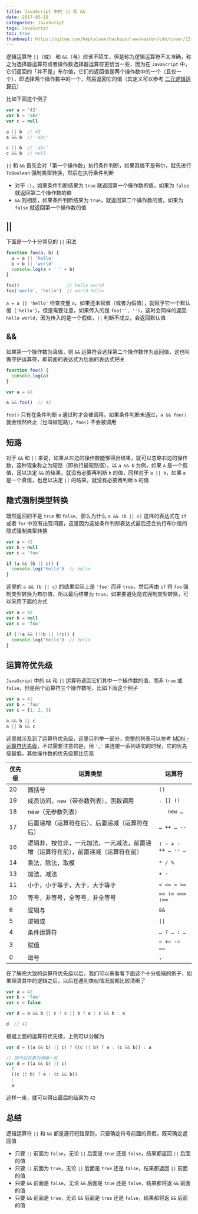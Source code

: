 ```yaml
---
title: JavaScript 中的 || 和 &&
date: 2017-05-19
categories: JavaScript
tags: JavaScript
toc: true
thumbnail: https://gitee.com/heptaluan/backups/raw/master/cdn/cover/15.jpg
---
```


逻辑运算符 `||`（或） 和 `&&`（与）应该不陌生，但是称为逻辑运算符不太准确，称之为选择器运算符或者操作数选择器运算符更恰当一些，因为在 `JavaScript` 中，它们返回的「并不是」布尔值，它们的返回值是两个操作数中的一个（且仅一个），即选择两个操作数中的一个，然后返回它的值（其定义可以参考 [二元逻辑运算符](http://lzw.me/pages/ecmascript/#208)）

<!--more-->

比如下面这个例子

```js
var a = '42'
var b = 'abc'
var c = null

a || b  // 42
a && b  // 'abc'

c || b  // 'abc'
c && b  // null
```

`||` 和 `&&` 首先会对「第一个操作数」执行条件判断，如果其值不是布尔，就先进行 `ToBoolean` 强制类型转换，然后在执行条件判断

* 对于 `||`，如果条件判断结果为 `true` 就返回第一个操作数的值，如果为 `false` 就返回第二个操作数的值
* `&&` 则相反，如果条件判断结果为 `true`，就返回第二个操作数的值，如果为 `false` 就返回第一个操作数的值




## ||


下面是一个十分常见的 `||` 用法

```js
function foo(a, b) {
  a = a || 'hello'
  b = b || 'world'
  console.log(a + ' ' + b)
}

foo()                  // hello world
foo('world', 'hello')  // world hello
```

`a = a || 'hello'` 检查变量 `a`，如果还未赋值（或者为假值），就赋予它一个默认值（`'hello'`），但是需要注意，如果传入的是 `foo('', '')`，这时会同样的返回 `hello world`，因为传入的是一个假值，`||` 判断不成立，会返回默认值 


## &&

如果第一个操作数为真值，则 `&&` 运算符会选择第二个操作数作为返回值，这也叫做守护运算符，即前面的表达式为后面的表达式把关

```js
function foo() {
  console.log(a)
}

var a = 42

a && foo()  // 42
```

`foo()` 只有在条件判断 `a` 通过时才会被调用，如果条件判断未通过，`a && foo()` 就会悄然终止（也叫做短路），`foo()` 不会被调用




## 短路

对于 `&&` 和 `||` 来说，如果从左边的操作数能够得出结果，就可以忽略右边的操作数，这种现象称之为短路（即执行最短路径），以 `a && b` 为例，如果 `a` 是一个假值，足以决定 `&&` 的结果，就没有必要再判断 `b` 的值，同样对于 `a || b`，如果 `a` 是一个真值，也足以决定 `||` 的结果，就没有必要再判断 `b` 的值




## 隐式强制类型转换

既然返回的不是 `true` 和 `false`，那么为什么 `a && (b || c)` 这样的表达式在 `if` 或者 `for` 中没有出现问题，这是因为这些条件判断表达式最后还会执行布尔值的隐式强制类型转换

```js
var a = 42
var b = null
var c = 'foo'

if (a && (b || c)) {
  console.log('hello')  // hello
}
```

这里的 `a && (b || c)` 的结果实际上是 `'foo'` 而非 `true`，然后再由 `if` 将 `foo` 强制类型转换为布尔值，所以最后结果为 `true`，如果要避免隐式强制类型转换，可以采用下面的方式

```js
var a = 42
var b = null
var c = 'foo'

if (!!a && (!!b || !!c)) {
  console.log('hello')  // hello
}
```


## 运算符优先级

`JavaScript` 中的 `&&` 和 `||` 运算符返回它们其中一个操作数的值，而非 `true` 或 `false`，但是两个运算符三个操作数呢，比如下面这个例子

```js
var a = 42
var b = 'foo'
var c = [1, 2, 3]

a && b || c
a || b && c
```

这里就涉及到了运算符优先级，这里只列举一部分，完整的列表可以参考 [MDN - 运算符优先级](https://developer.mozilla.org/zh-CN/docs/Web/JavaScript/Reference/Operators/Operator_Precedence)，不过需要注意的是，用 `','` 来连接一系列语句的时候，它的优先级最低，其他操作数的优先级都比它高

|优先级|运算类型| 运算符|
|-|-|-|
|20|圆括号| `()` |
|19|成员访问，`new`（带参数列表），函数调用| `. [] ()`|
|18|new（无参数列表）| `	new …`|
|17|后置递增（运算符在后），后置递减（运算符在后）| `… ++ … --`|
|16|逻辑非，按位非，一元加法，一元减法，前置递增（运算符在前），前置递减（运算符在前）| `! ~ + - ++ … -- …` |
|14|乘法，除法，取模| `* / %` |
|13|加法，减法| `+ -`|
|11|小于，小于等于，大于，大于等于| `< <= > >=`|
|10|等号，非等号，全等号，非全等号| `== != === !==` |
|6|逻辑与| `&&` |
|5|逻辑或| `\|\|` |
|4|条件运算符| `… ? … : …` |
|3|赋值| `= += -= ……`|
|0|逗号| `,` |

在了解完大致的运算符优先级以后，我们可以来看看下面这个十分极端的例子，如果理清其中的逻辑之后，以后在遇到类似情况就都比较清晰了

```js
var a = 42
var b = 'foo'
var c = false

var d = a && b || c ? c || b ? a : c && b : a

d  // 42
```

根据上面的运算符优先级，上例可以分解为

```js
var d = ((a && b) || c) ? ((c || b) ? a : (c && b)) : a

// 换行以后更为清晰一些
var d = ((a && b) || c) 
  ? 
  ((c || b) ? a : (c && b)) 
  : 
  a
```

这样一来，就可以得出最后的结果为 `42`







## 总结

逻辑运算符 `||` 和 `&&` 都是遵行短路原则，只要确定符号前面的真假，既可确定返回值

* 只要 `||` 前面为 `false`，无论 `||` 后面是 `true` 还是 `false`，结果都返回 `||` 后面的值
* 只要 `||` 前面为 `true`，无论 `||` 后面是 `true` 还是 `false`，结果都返回 `||` 前面的值
* 只要 `&&` 前面是 `false`，无论 `&&` 后面是 `true` 还是 `false`，结果都将返 `&&` 前面的值
* 只要 `&&` 前面是 `true`，无论 `&&` 后面是 `true` 还是 `false`，结果都将返 `&&` 后面的值


